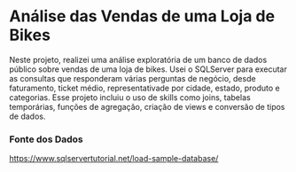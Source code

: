 # Análise das Vendas de uma Loja de Bikes
Neste projeto, realizei uma análise exploratória de um banco de dados público sobre vendas de uma loja de bikes. Usei o SQLServer para executar as consultas que responderam várias perguntas de negócio, desde faturamento, ticket médio, representativade por cidade, estado, produto e categorias. Esse projeto incluiu o uso de skills como joins, tabelas temporárias, funções de agregação, criação de views e conversão de tipos de dados.

### Fonte dos Dados
https://www.sqlservertutorial.net/load-sample-database/
